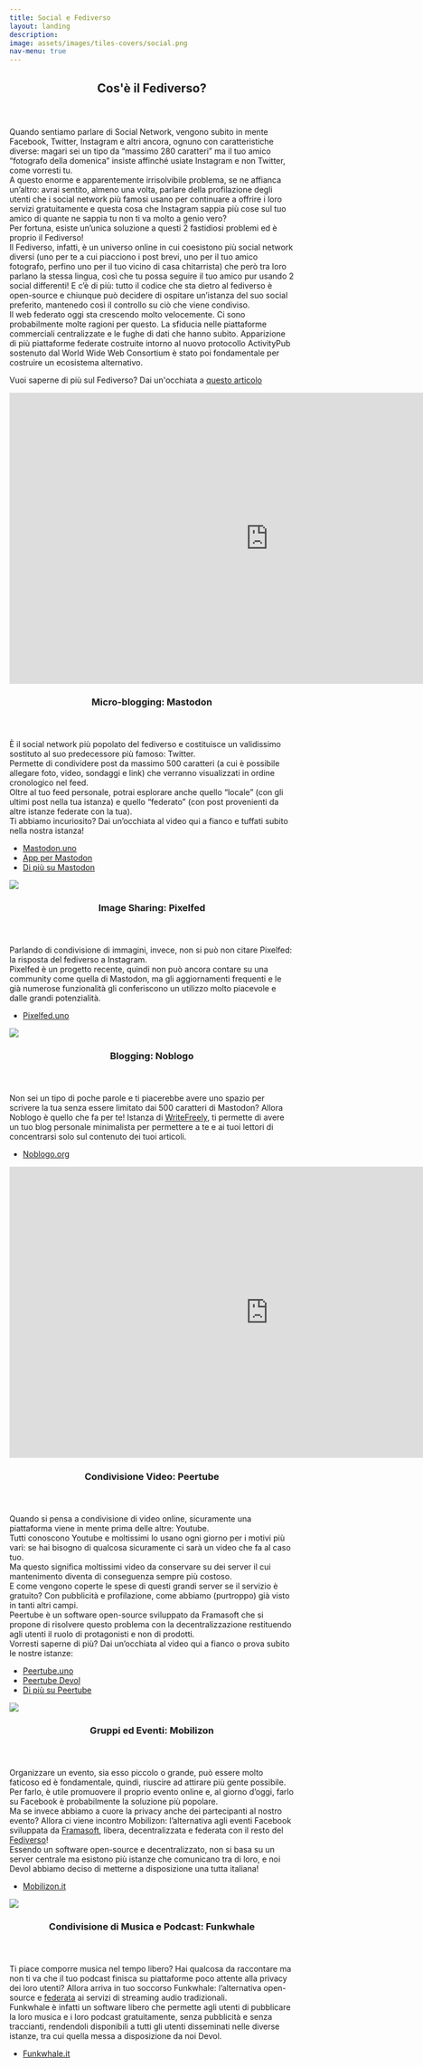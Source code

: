 ```yaml
---
title: Social e Fediverso
layout: landing
description:
image: assets/images/tiles-covers/social.png
nav-menu: true
---
```


<!-- Main -->
<div id="main">

<!-- One -->
<section id="one">
	<div class="inner">
		<header class="major">
			<h2>Cos'è il Fediverso?</h2>
		</header>
		<p>
		Quando sentiamo parlare di Social Network, vengono subito in mente Facebook, Twitter, Instagram e altri ancora, ognuno con caratteristiche diverse: magari sei un tipo da “massimo 280 caratteri” ma il tuo amico “fotografo della domenica” insiste affinché usiate Instagram e non Twitter, come vorresti tu.<br>
		A questo enorme e apparentemente irrisolvibile problema, se ne affianca un’altro: avrai sentito, almeno una volta, parlare della profilazione degli utenti che i social network più famosi usano per continuare a offrire i loro servizi gratuitamente e questa cosa che Instagram sappia più cose sul tuo amico di quante ne sappia tu non ti va molto a genio vero?<br>
		Per fortuna, esiste un’unica soluzione a questi 2 fastidiosi problemi ed è proprio il Fediverso!<br>
		Il Fediverso, infatti, è un universo online in cui coesistono più social network diversi (uno per te a cui piacciono i post brevi, uno per il tuo amico fotografo, perfino uno per il tuo vicino di casa chitarrista) che però tra loro parlano la stessa lingua, così che tu possa seguire il tuo amico pur usando 2 social differenti! E c’è di più: tutto il codice che sta dietro al fediverso è open-source e chiunque può decidere di ospitare un’istanza del suo social preferito, mantenedo così il controllo su ciò che viene condiviso.<br>
		Il web federato oggi sta crescendo molto velocemente. Ci sono probabilmente molte ragioni per questo. La sfiducia nelle piattaforme commerciali centralizzate e le fughe di dati che hanno subito. Apparizione di più piattaforme federate costruite intorno al nuovo protocollo ActivityPub sostenuto dal World Wide Web Consortium è stato poi fondamentale per costruire un ecosistema alternativo.
		</p>
		<p> Vuoi saperne di più sul Fediverso? Dai un'occhiata a <a href="{{ "it/fediverso" | relative_url }}>questo articolo</a></p>
	</div>
</section>

<!-- Two -->
<section id="two" class="spotlights">
	<section>
		<iframe width="916" height="515" sandbox="allow-same-origin allow-scripts allow-popups" src="https://peertube.uno/videos/embed/d3ae46fe-fd9a-448c-8c94-8fda9b73b54f?start=0s&subtitle=it" frameborder="0" allowfullscreen></iframe>
		<div class="content">
			<div class="inner">
				<header class="major">
					<h3>Micro-blogging: Mastodon</h3>
				</header>
				<p>
					È il social network più popolato del fediverso e costituisce un validissimo sostituto al suo predecessore più famoso: Twitter.<br>
					Permette di condividere post da massimo 500 caratteri (a cui è possibile allegare foto, video, sondaggi e link) che verranno visualizzati in ordine cronologico nel feed.<br>
					Oltre al tuo feed personale, potrai esplorare anche quello “locale” (con gli ultimi post nella tua istanza) e quello “federato” (con post provenienti da altre istanze federate con la tua).<br>
					Ti abbiamo incuriosito? Dai un’occhiata al video qui a fianco e tuffati subito nella nostra istanza!</p>
				<ul class="actions">
					<li><a href="https://mastodon.uno" class="button">Mastodon.uno</a></li>
					<li><a href="https://joinmastodon.org/apps" class="button">App per Mastodon</a></li>
					<li><a href="{{ "/it/mastodon" | relative_url }}" class="button">Di più su Mastodon</a></li>
				</ul>
			</div>
		</div>
	</section>
	<section>
		<img src="{{ "assets/images/logos/pixelfed.png" | relative_url }}" loading="lazy">
		<div class="content">
			<div class="inner">
				<header class="major">
					<h3>Image Sharing: Pixelfed</h3>
				</header>
				<p>
					Parlando di condivisione di immagini, invece, non si può non citare Pixelfed: la risposta del fediverso a Instagram.<br>
					Pixelfed è un progetto recente, quindi non può ancora contare su una community come quella di Mastodon, ma gli aggiornamenti frequenti e le già numerose funzionalità gli conferiscono un utilizzo molto piacevole e dalle grandi potenzialità.</p>
				<ul class="actions">
					<li><a href="https://pixelfed.uno" class="button">Pixelfed.uno</a></li>
				</ul>
			</div>
		</div>
	</section>
	<section>
		<img src="{{ "assets/images/logos/writefreely.png" | relative_url }}" loading="lazy">
		<div class="content">
			<div class="inner">
				<header class="major">
					<h3>Blogging: Noblogo</h3>
				</header>
				<p>
					Non sei un tipo di poche parole e ti piacerebbe avere uno spazio per scrivere la tua senza essere limitato dai 500 caratteri di Mastodon? Allora Noblogo è quello che fa per te! Istanza di <a href="https://writefreely.org">WriteFreely</a>, ti permette di avere un tuo blog personale minimalista per permettere a te e ai tuoi lettori di concentrarsi solo sul contenuto dei tuoi articoli.
				</p>
				<ul class="actions">
					<li><a href="https://noblogo.org" class="button">Noblogo.org</a></li>
				</ul>
			</div>
		</div>
	</section>
	<section>
		<iframe width="916" height="515" sandbox="allow-same-origin allow-scripts allow-popups" src="https://peertube.uno/videos/embed/c79e7ec9-40c6-4f28-bda4-ca043946a236?start=2s&subtitle=it" frameborder="0" allowfullscreen></iframe>
		<div class="content">
			<div class="inner">
				<header class="major">
					<h3>Condivisione Video: Peertube</h3>
				</header>
				<p>
					Quando si pensa a condivisione di video online, sicuramente una piattaforma viene in mente prima delle altre: Youtube.<br>
					Tutti conoscono Youtube e moltissimi lo usano ogni giorno per i motivi più vari: se hai bisogno di qualcosa sicuramente ci sarà un video che fa al caso tuo.<br>
					Ma questo significa moltissimi video da conservare su dei server il cui mantenimento diventa di conseguenza sempre più costoso.<br>
					E come vengono coperte le spese di questi grandi server se il servizio è gratuito? Con pubblicità e profilazione, come abbiamo (purtroppo) già visto in tanti altri campi.<br>
					Peertube è un software open-source sviluppato da Framasoft che si propone di risolvere questo problema con la decentralizzazione restituendo agli utenti il ruolo di protagonisti e non di prodotti.<br>
					Vorresti saperne di più? Dai un’occhiata al video qui a fianco o prova subito le nostre istanze:
				</p>
				<ul class="actions">
					<li><a href="https://peertube.uno" class="button">Peertube.uno</a></li>
					<li><a href="https://peertube.devol.it" class="button">Peertube Devol</a></li>
					<li><a href="{{ "it/peertube" | relative_url }}" class="button">Di più su Peertube</a></li>
				</ul>
			</div>
		</div>
	</section>
	<section>
    <img src="{{ "assets/images/logos/mobilizon.png" | relative_url }}" loading="lazy">
    <div class="content">
      <div class="inner">
        <header class="major">
          <h3>Gruppi ed Eventi: Mobilizon</h3>
        </header>
        <p>Organizzare un evento, sia esso piccolo o grande, può essere molto faticoso ed è fondamentale, quindi, riuscire ad attirare più gente possibile. Per farlo, è utile promuovere il proprio evento online e, al giorno d’oggi, farlo su Facebook è probabilmente la soluzione più popolare.<br>
        Ma se invece abbiamo a cuore la privacy anche dei partecipanti al nostro evento? Allora ci viene incontro Mobilizon: l’alternativa agli eventi Facebook sviluppata da <a href="https://framasoft.org/it">Framasoft</a>, libera, decentralizzata e federata con il resto del <a href="https://devol.it/tiles/social.html">Fediverso</a>!<br>
        Essendo un software open-source e decentralizzato, non si basa su un server centrale ma esistono più istanze che comunicano tra di loro, e noi Devol abbiamo deciso di metterne a disposizione una tutta italiana!</p>
        <ul class="actions">
          <li><a href="https://mobilizon.it" class="button">Mobilizon.it</a></li>
        </ul>
      </div>
    </div>
  </section>
	<section>
		<img src="{{ "assets/images/logos/funkwhale.png" | relative_url }}" loading="lazy">
		<div class="content">
			<div class="inner">
				<header class="major">
					<h3>Condivisione di Musica e Podcast: Funkwhale</h3>
				</header>
				<p>
					Ti piace comporre musica nel tempo libero? Hai qualcosa da raccontare ma non ti va che il tuo podcast finisca su piattaforme poco attente alla privacy dei loro utenti? Allora arriva in tuo soccorso Funkwhale: l’alternativa open-source e <a href="https://devol.it/tiles/social.html">federata</a> ai servizi di streaming audio tradizionali.<br>
					Funkwhale è infatti un software libero che permette agli utenti di pubblicare la loro musica e i loro podcast gratuitamente, senza pubblicità e senza traccianti, rendendoli disponibili a tutti gli utenti disseminati nelle diverse istanze, tra cui quella messa a disposizione da noi Devol.
				</p>
				<ul class="actions">
					<li><a href="https://funkwhale.it" class="button">Funkwhale.it</a></li>
				</ul>
			</div>
		</div>
	</section>
</section>

</div>
